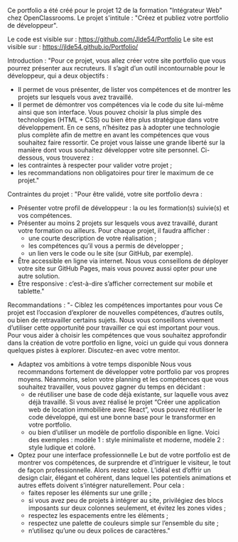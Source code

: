 Ce portfolio a été créé pour le projet 12 de la formation "Intégrateur Web" chez OpenClassrooms.
Le projet s'intitule : "Créez et publiez votre portfolio de développeur".

Le code est visible sur : https://github.com/Jlde54/Portfolio
Le site est visible sur : https://jlde54.github.io/Portfolio/

Introduction :
"Pour ce projet, vous allez créer votre site portfolio que vous pourrez présenter aux recruteurs. Il s’agit d’un outil incontournable pour le développeur, qui a deux objectifs : 
- Il permet de vous présenter, de lister vos compétences et de montrer les projets sur lesquels vous avez travaillé.
- Il permet de démontrer vos compétences via le code du site lui-même ainsi que son interface. 
Vous pouvez choisir la plus simple des technologies (HTML + CSS) ou bien être plus stratégique dans votre développement. En ce sens, n’hésitez pas à adopter une technologie plus complète afin de mettre en avant les compétences que vous souhaitez faire ressortir.
Ce projet vous laisse une grande liberté sur la manière dont vous souhaitez développer votre site personnel. Ci-dessous, vous trouverez :
- les contraintes à respecter pour valider votre projet ;
- les recommandations non obligatoires pour tirer le maximum de ce projet."

Contraintes du projet :
"Pour être validé, votre site portfolio devra : 
- Présenter votre profil de développeur : la ou les formation(s) suivie(s) et vos compétences. 
- Présenter au moins 2 projets sur lesquels vous avez travaillé, durant votre formation ou ailleurs. Pour chaque projet, il faudra afficher :
    - une courte description de votre réalisation ;
    - les compétences qu’il vous a permis de développer ;
    - un lien vers le code ou le site (sur GitHub, par exemple). 
- Être accessible en ligne via internet. Nous vous conseillons de déployer votre site sur GitHub Pages, mais vous pouvez aussi opter pour une autre solution.
- Être responsive : c’est-à-dire s’afficher correctement sur mobile et tablette."

Recommandations :
"- Ciblez les compétences importantes pour vous
Ce projet est l’occasion d’explorer de nouvelles compétences, d’autres outils, ou bien de retravailler certains sujets. Nous vous conseillons vivement d’utiliser cette opportunité pour travailler ce qui est important pour vous. 
Pour vous aider à choisir les compétences que vous souhaitez approfondir dans la création de votre portfolio en ligne, voici un guide qui vous donnera quelques pistes à explorer. Discutez-en avec votre mentor. 
- Adaptez vos ambitions à votre temps disponible
Nous vous recommandons fortement de développer votre portfolio par vos propres moyens. Néanmoins, selon votre planning et les compétences que vous souhaitez travailler, vous pouvez gagner du temps en décidant : 
    - de réutiliser une base de code déjà existante, sur laquelle vous avez déjà travaillé. Si vous avez réalisé le projet “Créer une application web de location immobilière avec React”, vous pouvez réutiliser le code développé, qui est une bonne base pour le transformer en votre portfolio.
    - ou bien d’utiliser un modèle de portfolio disponible en ligne. Voici des exemples :
    modèle 1 : style minimaliste et moderne,
    modèle 2 : style ludique et coloré.
- Optez pour une interface professionnelle
Le but de votre portfolio est de montrer vos compétences, de surprendre et d’intriguer le visiteur, le tout de façon professionnelle. Alors restez sobre.
L’idéal est d’offrir un design clair, élégant et cohérent, dans lequel les potentiels animations et autres effets doivent s’intégrer naturellement. Pour cela :
    - faites reposer les éléments sur une grille ;
    - si vous avez peu de projets à intégrer au site, privilégiez des blocs imposants sur deux colonnes seulement, et évitez les zones vides ;
    - respectez les espacements entre les éléments ;
    - respectez une palette de couleurs simple sur l’ensemble du site ;
    - n’utilisez qu’une ou deux polices de caractères."